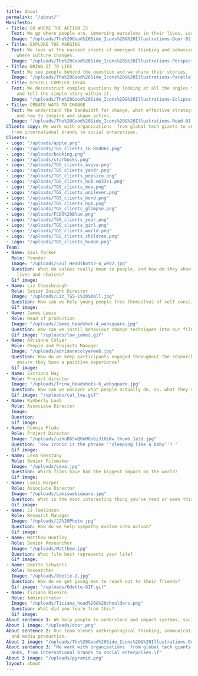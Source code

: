 ```yaml
---
title: About
permalink: "/about/"
Manifesto:
- Title: GO WHERE THE ACTION IS
  Text: We go where people are, immersing ourselves in their lives. Learning by doing.
  Image: "/uploads/The%20Good%20Side_Icons%20&%20Illustrations-Door-02.png"
- Title: EXPLORE THE MARGINS
  Text: We look at the nascent shoots of emergent thinking and behaviour. Exploring
    where culture changes.
  Image: "/uploads/The%20Good%20Side_Icons%20&%20Illustrations-Perspective-01.png"
- Title: BRING IT TO LIFE
  Text: We see people behind the question and we share their stories.
  Image: "/uploads/The%20Good%20Side_Icons%20&%20Illustrations-Parallels-01.png"
- Title: DISTILL COMPLEX IDEAS
  Text: We deconstruct complex questions by looking at all the angles to discover
    and tell the simple story within it.
  Image: "/uploads/The%20Good%20Side_Icons%20&%20Illustrations-Eclipse-02.png"
- Title: CREATE WAYS TO CHANGE
  Text: We understand the bandwidth for change, what effective strategies require
    and how to inspire and shape action.
  Image: "/uploads/The%20Good%20Side_Icons%20&%20Illustrations-Road-01.png"
Clients copy: We work with organisations  from global tech giants to one woman NGOs,
  from international brands to social enterprises.
Clients:
- Logo: "/uploads/apple.png"
- Logo: "/uploads/TGS_clients_IG-85d061.png"
- Logo: "/uploads/booking.png"
- Logo: "/uploads/starbucks.png"
- Logo: "/uploads/TGS_clients_aviva.png"
- Logo: "/uploads/TGS_clients_yandr.png"
- Logo: "/uploads/TGS_clients_pepsico.png"
- Logo: "/uploads/TGS_clients_hub-e633e1.png"
- Logo: "/uploads/TGS_clients_mov.png"
- Logo: "/uploads/TGS_clients_unilever.png"
- Logo: "/uploads/TGS_clients_bond.png"
- Logo: "/uploads/TGS_clients_hub.png"
- Logo: "/uploads/TGS_clients_glimpse.png"
- Logo: "/uploads/FCDO%20Blue.png"
- Logo: "/uploads/TGS_clients_year.png"
- Logo: "/uploads/TGS_clients_girl.png"
- Logo: "/uploads/TGS_clients_world.png"
- Logo: "/uploads/TGS_clients_children.png"
- Logo: "/uploads/TGS_clients_human.png"
Team:
- Name: Saul Parker
  Role: Founder
  Image: "/uploads/Saul_Headshots2-4_web2.jpg"
  Question: What do values really mean to people, and how do they show up in their
    lives and choices?
  Gif image: 
- Name: Liz Cheesbrough
  Role: Senior Insight Director
  Image: "/uploads/Liz_TGS-1%20Small.jpg"
  Question: How can we help young people free themselves of self-consciousness?
  Gif image: 
- Name: James Lewis
  Role: Head of production
  Image: "/uploads/James_headshot-4_websquare.jpg"
  Question: How can we instil behaviour change techniques into our films?
  Gif image: "/uploads/low_james.gif"
- Name: Adrianne Colyer
  Role: People and Projects Manager
  Image: "/uploads/adriannecolyerweb.jpg"
  Question: How do we keep participants engaged throughout the research process and
    ensure they have a positive experience?
  Gif image: 
- Name: Catriona Hay
  Role: Project director
  Image: "/uploads/Trina_Headshots-6_websquare.jpg"
  Question: How can we uncover what people actually do, vs. what they say they do?
  Gif image: "/uploads/cat_low.gif"
- Name: Kymberly Loeb
  Role: Associate Director
  Image: 
  Question: 
  Gif image: 
- Name: Connie Flude
  Role: Project Director
  Image: "/uploads/uzhuBG5wQ0eHOnGiJ1OiKw_thumb_1a3d.jpg"
  Question: 'How ironic is the phrase ''sleeping like a baby''? '
  Gif image: 
- Name: Leva Kwestany
  Role: Senior Filmmaker
  Image: "/uploads/Leva.jpg"
  Question: Which films have had the biggest impact on the world?
  Gif image: 
- Name: Lamis Harper
  Role: Associate Director
  Image: "/uploads/Lamiswebsquare.jpg"
  Question: What is the most interesting thing you've read or seen this week?
  Gif image: 
- Name: JJ Tomlinson
  Role: Research Manager
  Image: "/uploads/JJ%20Photo.jpg"
  Question: How do we help sympathy evolve into action?
  Gif image: 
- Name: Matthew Huntley
  Role: Senior Researcher
  Image: "/uploads/Matthew.jpg"
  Question: What film best represents your life?
  Gif image: 
- Name: Odette Schwartz
  Role: Researcher
  Image: "/uploads/Odette-2.jpg"
  Question: How do we get young men to reach out to their friends?
  Gif image: "/uploads/Odette-GIF.gif"
- Name: Ticiana Riveiro
  Role: Administrator
  Image: "/uploads/Ticiana_head%20&%20shoulders.png"
  Question: What did you learn from this?
  Gif image: 
About sentence 1: We help people to understand and impact systems, society and culture.
About 1 image: "/uploads/door.png"
About sentence 2: Our team blends anthropological thinking, communications expertise
  and media production.
About 2 image: "/uploads/The%20Good%20Side_Icons%20&%20Illustrations-Eclipse-01.png"
About sentence 3: "We work with organisations  from global tech giants to one woman
  NGOs, from international brands to social enterprises.\f"
About 3 image: "/uploads/pyramid.png"
layout: about
---
```


